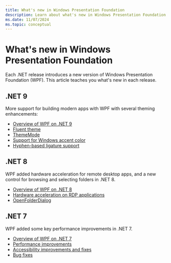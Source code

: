 ```yaml
---
title: What's new in Windows Presentation Foundation
description: Learn about what's new in Windows Presentation Foundation (WPF). This article covers changes to WPF since .NET 7 was released.
ms.date: 11/07/2024
ms.topic: conceptual
---
```


# What's new in Windows Presentation Foundation

Each .NET release introduces a new version of Windows Presentation Foundation (WPF). This article teaches you what's new in each release.

## .NET 9

More support for building modern apps with WPF with several theming enhancements:

- [Overview of WPF on .NET 9](net90.md)
- [Fluent theme](net90.md#fluent-theme)
- [ThemeMode](net90.md#thememode)
- [Support for Windows accent color](net90.md#support-for-windows-accent-color)
- [Hyphen-based ligature support](net90.md#hyphen-based-ligature-support)

## .NET 8

WPF added hardware acceleration for remote desktop apps, and a new control for browsing and selecting folders in .NET 8.

- [Overview of WPF on .NET 8](net80.md)
- [Hardware acceleration on RDP applications](net80.md#hardware-acceleration)
- [OpenFolderDialog](net80.md#openfolderdialog)

## .NET 7

WPF added some key performance improvements in .NET 7.

- [Overview of WPF on .NET 7](net70.md)
- [Performance improvements](net70.md#performance-improvements)
- [Accessibility improvements and fixes](net70.md#accessibility-improvements-and-fixes)
- [Bug fixes](net70.md#bug-fixes)
